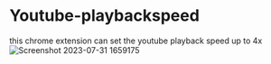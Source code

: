 # Youtube-playbackspeed
this chrome extension can set the youtube playback speed up to 4x
![Screenshot 2023-07-31 1659175](https://github.com/man0in0Yellow/Youtube-playbackspeed/assets/76823442/542ab748-3935-4e13-8998-f04c471c26ef)
